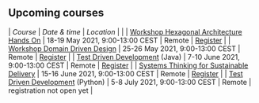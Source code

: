 ## Upcoming courses

| _Course_ | _Date & time_ | _Location_ | |
| [Workshop Hexagonal Architecture Hands On](/training/hexagonal-architecture) | 18-19 May 2021, 9:00-13:00 CEST | Remote | [Register](/training/register) |
| [Workshop Domain Driven Design](/training/ddd-introduction) | 25-26 May 2021, 9:00-13:00 CEST | Remote | [Register](/training/register) |
| [Test Driven Development](/training/test-driven-development) (Java) | 7-10 June 2021, 9:00-13:00 CEST | Remote | [Register](/training/register) |
| [Systems Thinking for Sustainable Delivery](/training/systems-thinking) | 15-16 June 2021, 9:00-13:00 CEST | Remote | [Register](/training/register) |
| [Test Driven Development](/training/test-driven-development) (Python) | 5-8 July 2021, 9:00-13:00 CEST | Remote | registration not open yet |
